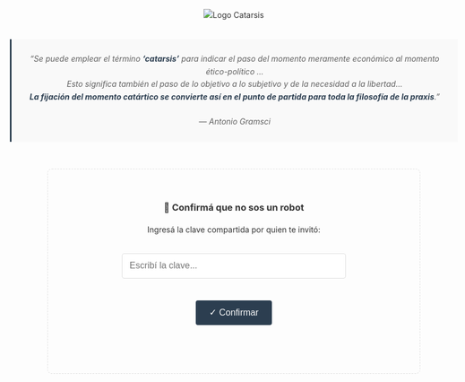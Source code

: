 <!DOCTYPE html>
<!DOCTYPE html>
<html lang="es">
<head>
  <meta charset="UTF-8">
  <meta name="viewport" content="width=device-width, initial-scale=1.0">
  <title>Catarsis - Publicación Editorial</title>
  <style>
    :root {
      --border-color: #e0e0e0;
      --accent-color: #2c3e50;
      --error-color: #e74c3c;
    }
    
    * {
      box-sizing: border-box;
      margin: 0;
      padding: 0;
    }
    
    body {
      font-family: 'Segoe UI', Tahoma, Geneva, Verdana, sans-serif;
      line-height: 1.6;
      color: #333;
      max-width: 800px;
      margin: 0 auto;
      padding: 1rem;
    }
    
    .logo-container {
      text-align: center;
      margin: 2rem 0;
    }
    
    .logo-container img {
      max-width: 200px;
      height: auto;
    }
    
    .epigraph {
      text-align: center;
      font-style: italic;
      margin: 2rem 0;
      padding: 1.5rem;
      border-left: 3px solid var(--accent-color);
      background-color: #f9f9f9;
    }
    
    .epigraph strong {
      color: var(--accent-color);
    }
    
    .access-container {
      text-align: center;
      padding: 2rem;
      border: 1px dashed var(--border-color);
      border-radius: 8px;
      margin: 3rem auto;
      max-width: 600px;
    }
    
    .access-input {
      padding: 0.8rem;
      width: 100%;
      max-width: 400px;
      margin: 1rem 0;
      border: 1px solid var(--border-color);
      border-radius: 4px;
      font-size: 1rem;
    }
    
    .access-btn {
      background-color: var(--accent-color);
      color: white;
      border: none;
      padding: 0.8rem 1.5rem;
      border-radius: 4px;
      cursor: pointer;
      font-size: 1rem;
      transition: background-color 0.3s;
    }
    
    .access-btn:hover {
      background-color: #1a2530;
    }
    
    .error-msg {
      color: var(--error-color);
      margin-top: 1rem;
      min-height: 1.5rem;
    }
    
    .content {
      display: none;
      margin-top: 3rem;
    }
    
    .section {
      margin-bottom: 2.5rem;
    }
    
    .section-title {
      color: var(--accent-color);
      margin-bottom: 1rem;
      padding-bottom: 0.5rem;
      border-bottom: 1px solid var(--border-color);
    }
    
    .article-list {
      list-style-type: none;
    }
    
    .article-list li {
      margin-bottom: 0.8rem;
      padding-left: 1rem;
      border-left: 2px solid var(--border-color);
    }
    
    @media (max-width: 768px) {
      .access-container {
        padding: 1.5rem;
        margin: 1.5rem auto;
      }
      
      .access-input {
        width: 100%;
      }
    }
  </style>
</head>
<body>
  <!-- Logo -->
  <div class="logo-container">
    <img src="./quartz/assets/images/catarsis-logo.png" alt="Logo Catarsis">
  </div>

  <!-- Acápite -->
  <blockquote class="epigraph">
    “Se puede emplear el término <strong>‘catarsis’</strong> para indicar el paso del momento meramente económico al momento ético-político ...<br>
    Esto significa también el paso de lo objetivo a lo subjetivo y de la necesidad a la libertad...<br>
    <strong>La fijación del momento catártico se convierte así en el punto de partida para toda la filosofía de la praxis</strong>.”
    <br><br>— Antonio Gramsci
  </blockquote>

  <!-- Contenedor de acceso -->
  <div id="access-container" class="access-container">
    <h3>🧠 Confirmá que no sos un robot</h3>
    <p>Ingresá la clave compartida por quien te invitó:</p>
    <input type="password" id="clave-input" class="access-input" placeholder="Escribí la clave...">
    <br><br>
    <button id="confirm-btn" class="access-btn">✓ Confirmar</button>
    <p id="error-msg" class="error-msg"></p>
  </div>

  <!-- Contenido protegido -->
  <div id="content" class="content">
    <div class="section">
      <h2 class="section-title">🗞️ Publicación de junio 2025</h2>
      
      <h3>📍 ¿Qué es hoy el desarrollo?</h3>
      <p><strong>¿Qué implica hoy hablar de desarrollo sin caer en el vacío tecnocrático o en el cinismo multilateral?</strong><br>
      Una exploración crítica del concepto bajo crisis y el problema de la legitimidad del progreso.</p>
      
      <!-- Espacio para contenido del artículo -->
      <div id="article-content">
        <!-- PEGA AQUÍ EL CONTENIDO COMPLETO DE TU ARTÍCULO -->
      </div>
    </div>

    <div class="section">
      <h2 class="section-title">📚 Archivo por año</h2>
      <h3>2025</h3>
      <ul class="article-list">
        <li>Mayo: <em>Tiempos sin estrategia</em></li>
        <li>Abril: <em>El antagonismo difuso</em></li>
        <li>Marzo: <em>La producción simbólica en crisis</em></li>
        <li>Febrero: <em>La guerra y el silencio</em></li>
        <li>Enero: <em>Inicios de ciclo</em></li>
      </ul>
    </div>
  </div>

  <script>
    // 🔑 CAMBIA ESTAS CLAVES (mínimo 1)
    const clavesValidas = ["abril", "claveSecreta"];
    const claveStorage = "catarsis-acceso";
    const MAX_ATTEMPTS = 5;
    let attempts = 0;
    
    const accessContainer = document.getElementById('access-container');
    const content = document.getElementById('content');
    const claveInput = document.getElementById('clave-input');
    const errorMsg = document.getElementById('error-msg');
    const confirmBtn = document.getElementById('confirm-btn');
    
    // Verificar si ya tiene acceso
    function checkAccess() {
      const hasAccess = localStorage.getItem(claveStorage) === "true";
      if (hasAccess) {
        accessContainer.style.display = 'none';
        content.style.display = 'block';
      }
      return hasAccess;
    }
    
    // Verificar clave ingresada
    function verificarClave() {
      attempts++;
      
      if (attempts >= MAX_ATTEMPTS) {
        errorMsg.textContent = "Demasiados intentos. Recargá la página para intentar nuevamente.";
        confirmBtn.disabled = true;
        return;
      }
      
      const entrada = claveInput.value.trim().toLowerCase();
      
      if (clavesValidas.includes(entrada)) {
        localStorage.setItem(claveStorage, "true");
        accessContainer.style.display = 'none';
        content.style.display = 'block';
      } else {
        errorMsg.textContent = "Clave incorrecta. Revisá con quien te compartió el acceso.";
        claveInput.value = '';
        claveInput.focus();
      }
    }
    
    // Event Listeners
    confirmBtn.addEventListener('click', verificarClave);
    
    claveInput.addEventListener('keypress', (e) => {
      if (e.key === 'Enter') {
        verificarClave();
      }
    });
    
    // Al cargar la página
    document.addEventListener('DOMContentLoaded', () => {
      checkAccess();
      claveInput.focus();
    });
  </script>
</body>
</html>